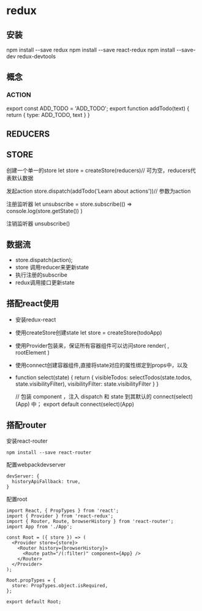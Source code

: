 redux
===

## 安装

npm install --save redux
npm install --save react-redux
npm install --save-dev redux-devtools

## 概念
### ACTION
export const ADD_TODO = 'ADD_TODO';
export function addTodo(text) {
  return { type: ADD_TODO, text }
}

## REDUCERS

## STORE
创建一个单一的store
let store = createStore(reducers)// 可为空，reducers代表默认数据

发起action
store.dispatch(addTodo('Learn about actions'))// 参数为action

注册监听器
let unsubscribe = store.subscribe(() =>
  console.log(store.getState())
)

注销监听器
unsubscribe()

## 数据流
- store.dispatch(action);
- store 调用reducer来更新state
- 执行注册的subscribe
- redux调用接口更新state

## 搭配react使用
- 安装redux-react
- 使用createStore创建state
    let store = createStore(todoApp)
- 使用Provider包装来，保证所有容器组件可以访问store
    render(
          <Provider store={store}>
            <App />
          </Provider>,
      rootElement
    )
- 使用connect创建容器组件,直接将state对应的属性绑定到props中，以及
- 
    function select(state) {
      return {
        visibleTodos: selectTodos(state.todos, state.visibilityFilter),
        visibilityFilter: state.visibilityFilter
      }
    }

    // 包装 component ，注入 dispatch 和 state 到其默认的 connect(select)(App) 中；
    export default connect(select)(App)

## 搭配router

安装react-router

    npm install --save react-router

配置webpackdevserver

    devServer: {
      historyApiFallback: true,
    }

配置root

    import React, { PropTypes } from 'react';
    import { Provider } from 'react-redux';
    import { Router, Route, browserHistory } from 'react-router';
    import App from './App';

    const Root = ({ store }) => (
      <Provider store={store}>
        <Router history={browserHistory}>
          <Route path="/(:filter)" component={App} />
        </Router>
      </Provider>
    );

    Root.propTypes = {
      store: PropTypes.object.isRequired,
    };

    export default Root;


